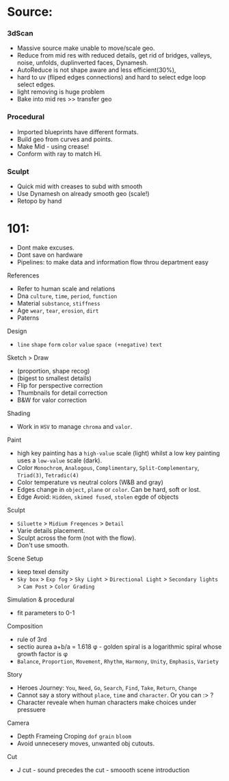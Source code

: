 
# Source:  
  
### 3dScan   
- Massive source make unable to move/scale geo.    
- Reduce from mid res with reduced details, get rid of bridges, valleys, noise, unfolds, duplinverted faces, Dynamesh.   
- AutoReduce is not shape aware and less efficient(30%),   
- hard to uv (fliped edges connections) and hard to select edge loop select edges.     
- light removing is huge problem  
- Bake into mid res >> transfer geo    

### Procedural   
- Imported blueprints have different formats.
- Build geo from curves and points.  
- Make Mid -  using crease! 
- Conform with ray to match Hi.  

### Sculpt  
- Quick mid with creases to subd with smooth    
- Use Dynamesh on already smooth geo    (scale!)  
- Retopo by hand  


# 101:
   - Dont make excuses.   
   - Dont save on hardware  
   - Pipelines: to make data and information flow throu department easy   
   
References   
   - Refer to human scale and relations  
   - Dna `culture`, `time`, `period`, `function`    
   - Material `substance`, `stiffness`  
   - Age `wear`, `tear`, `erosion`, `dirt`     
   - Paterns      
   
Design 
   - `line` `shape` `form` `color` `value` `space (+negative)` `text`   
   
Sketch > Draw    
   - (proportion, shape recog)  
   - (bigest to smallest details)   
   - Flip  for perspective correction     
   - Thumbnails for detail correction    
   - B&W for valor correction    
   
Shading
   - Work in `HSV` to manage `chroma` and `valor`.    
   
Paint    
   - high key painting has a `high-value` scale (light) whilst a low key painting uses a `low-value` scale (dark).  
   - Color `Monochrom`, `Analogous`, `Complimentary`, `Split-Complementary`, `Triad(3)`, `Tetradic(4)`   
   - Color temperature  vs  neutral colors (W&B and gray)  
   - Edges change in `object`, `plane` or `color`. Can be  hard, soft or lost.  
   - Edge Avoid: `Hidden`, `skimed fused`, `stolen` egde of objects  
 
Sculpt  
   - `Siluette` > `Midium Freqences` > `Detail`      
   - Varie details placement.     
   - Sculpt across the form (not with the flow).    
   - Don't use smooth.       

Scene Setup   
   - keep texel density  
   - `Sky box` > `Exp fog` > `Sky Light` > `Directional Light` > `Secondary lights` > `Cam Post` > `Color Grading`    
   
Simulation & procedural   
   - fit parameters to 0-1  

Composition
   - rule of 3rd  
   - sectio aurea a+b/a = 1.618 φ  - golden spiral is a logarithmic spiral whose growth factor is φ  
   - `Balance`, `Proportion`, `Movement`, `Rhythm`, `Harmony`, `Unity`, `Emphasis`, `Variety`   

Story
   - Heroes Journey: `You`, `Need`, `Go`, `Search`, `Find`, `Take`, `Return`, `Change`  
   - Cannot say a story without `place`, `time` and `character`. Or you can :> ?  
   - Character reveale when human characters make choices under pressuere    
       
Camera  
   - Depth Frameing Croping `dof` `grain` `bloom`   
   - Avoid unnecesery moves, unwanted obj cutouts.   
   
Cut
   - J cut - sound precedes the cut  - smoooth scene introduction
